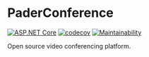 # PaderConference
[![ASP.NET Core](https://github.com/Anapher/PaderConference/actions/workflows/asp-net-core-test.yml/badge.svg)](https://github.com/Anapher/PaderConference/actions/workflows/asp-net-core-test.yml)
[![codecov](https://codecov.io/gh/Anapher/PaderConference/branch/microservices/graph/badge.svg?token=G074V29MMN)](https://codecov.io/gh/Anapher/PaderConference)
[![Maintainability](https://api.codeclimate.com/v1/badges/c08dd13a796da26b9423/maintainability)](https://codeclimate.com/github/Anapher/PaderConference/maintainability)

Open source video conferencing platform.
